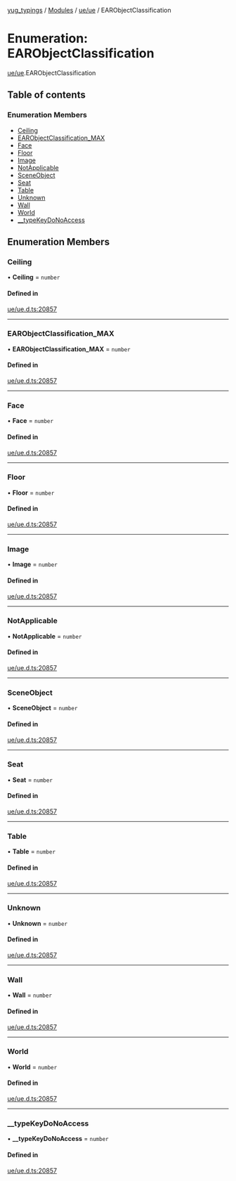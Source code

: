 [yug_typings](../README.md) / [Modules](../modules.md) / [ue/ue](../modules/ue_ue.md) / EARObjectClassification

# Enumeration: EARObjectClassification

[ue/ue](../modules/ue_ue.md).EARObjectClassification

## Table of contents

### Enumeration Members

- [Ceiling](ue_ue.EARObjectClassification.md#ceiling)
- [EARObjectClassification\_MAX](ue_ue.EARObjectClassification.md#earobjectclassification_max)
- [Face](ue_ue.EARObjectClassification.md#face)
- [Floor](ue_ue.EARObjectClassification.md#floor)
- [Image](ue_ue.EARObjectClassification.md#image)
- [NotApplicable](ue_ue.EARObjectClassification.md#notapplicable)
- [SceneObject](ue_ue.EARObjectClassification.md#sceneobject)
- [Seat](ue_ue.EARObjectClassification.md#seat)
- [Table](ue_ue.EARObjectClassification.md#table)
- [Unknown](ue_ue.EARObjectClassification.md#unknown)
- [Wall](ue_ue.EARObjectClassification.md#wall)
- [World](ue_ue.EARObjectClassification.md#world)
- [\_\_typeKeyDoNoAccess](ue_ue.EARObjectClassification.md#__typekeydonoaccess)

## Enumeration Members

### Ceiling

• **Ceiling** = `number`

#### Defined in

[ue/ue.d.ts:20857](https://github.com/YugMetaverse/yug_typings/blob/25cad34/ue/ue.d.ts#L20857)

___

### EARObjectClassification\_MAX

• **EARObjectClassification\_MAX** = `number`

#### Defined in

[ue/ue.d.ts:20857](https://github.com/YugMetaverse/yug_typings/blob/25cad34/ue/ue.d.ts#L20857)

___

### Face

• **Face** = `number`

#### Defined in

[ue/ue.d.ts:20857](https://github.com/YugMetaverse/yug_typings/blob/25cad34/ue/ue.d.ts#L20857)

___

### Floor

• **Floor** = `number`

#### Defined in

[ue/ue.d.ts:20857](https://github.com/YugMetaverse/yug_typings/blob/25cad34/ue/ue.d.ts#L20857)

___

### Image

• **Image** = `number`

#### Defined in

[ue/ue.d.ts:20857](https://github.com/YugMetaverse/yug_typings/blob/25cad34/ue/ue.d.ts#L20857)

___

### NotApplicable

• **NotApplicable** = `number`

#### Defined in

[ue/ue.d.ts:20857](https://github.com/YugMetaverse/yug_typings/blob/25cad34/ue/ue.d.ts#L20857)

___

### SceneObject

• **SceneObject** = `number`

#### Defined in

[ue/ue.d.ts:20857](https://github.com/YugMetaverse/yug_typings/blob/25cad34/ue/ue.d.ts#L20857)

___

### Seat

• **Seat** = `number`

#### Defined in

[ue/ue.d.ts:20857](https://github.com/YugMetaverse/yug_typings/blob/25cad34/ue/ue.d.ts#L20857)

___

### Table

• **Table** = `number`

#### Defined in

[ue/ue.d.ts:20857](https://github.com/YugMetaverse/yug_typings/blob/25cad34/ue/ue.d.ts#L20857)

___

### Unknown

• **Unknown** = `number`

#### Defined in

[ue/ue.d.ts:20857](https://github.com/YugMetaverse/yug_typings/blob/25cad34/ue/ue.d.ts#L20857)

___

### Wall

• **Wall** = `number`

#### Defined in

[ue/ue.d.ts:20857](https://github.com/YugMetaverse/yug_typings/blob/25cad34/ue/ue.d.ts#L20857)

___

### World

• **World** = `number`

#### Defined in

[ue/ue.d.ts:20857](https://github.com/YugMetaverse/yug_typings/blob/25cad34/ue/ue.d.ts#L20857)

___

### \_\_typeKeyDoNoAccess

• **\_\_typeKeyDoNoAccess** = `number`

#### Defined in

[ue/ue.d.ts:20857](https://github.com/YugMetaverse/yug_typings/blob/25cad34/ue/ue.d.ts#L20857)
